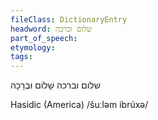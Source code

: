 ```yaml
---
fileClass: DictionaryEntry
headword: שלום וברכה
part_of_speech: 
etymology: 
tags: 
---
```

שלום וברכה
שָׁלוֹם וּבְרָכָה 

Hasidic (America)
/šuːləm ibrúxə/
